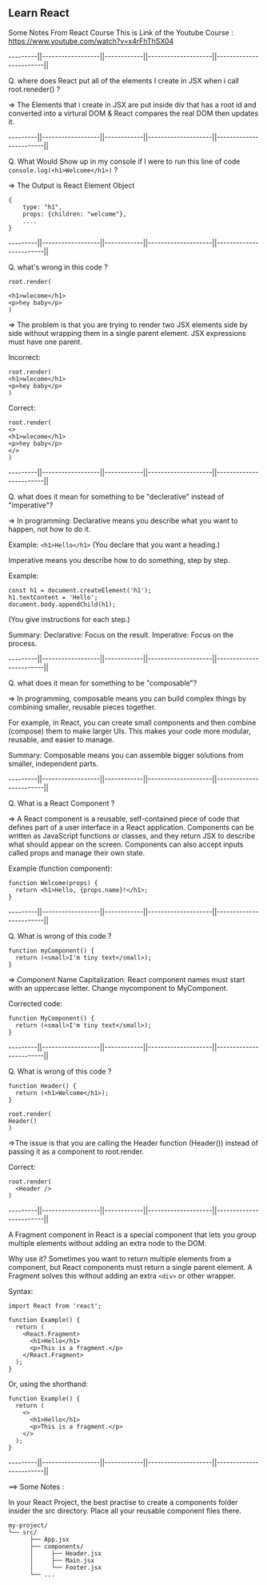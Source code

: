 ## Learn React

Some Notes From React Course
This is Link of the Youtube Course : https://www.youtube.com/watch?v=x4rFhThSX04

---------||------------------||------------||--------------------||------------------------||

Q. where does React put all of the elements I create in JSX when i call root.reneder() ?

=> The Elements that i create in JSX are put inside div that has a root id and
converted into a virtural DOM & React compares the real DOM then updates it.

---------||------------------||------------||--------------------||------------------------||

Q. What Would Show up in my console if I were to run this line of code `console.log(<h1>Welcome</h1>)` ?

=> The Output is React Element Object

```
{
    type: "h1",
    props: {children: "welcome"},
    ....
}
```

---------||------------------||------------||--------------------||------------------------||

Q. what's wrong in this code ?

```
root.render(

<h1>wlecome</h1>
<p>hey baby</p>
)
```

=> The problem is that you are trying to render two JSX elements
side by side without wrapping them in a single parent element. JSX expressions must have one parent.

Incorrect:

```
root.render(
<h1>wlecome</h1>
<p>hey baby</p>
)
```

Correct:

```
root.render(
<>
<h1>wlecome</h1>
<p>hey baby</p>
</>
)
```

---------||------------------||------------||--------------------||------------------------||

Q. what does it mean for something to be "declerative" instead of "imperative"?

=> In programming:
Declarative means you describe what you want to happen, not how to do it.

Example: `<h1>Hello</h1>`
(You declare that you want a heading.)

Imperative means you describe how to do something, step by step.

Example:

```
const h1 = document.createElement('h1');
h1.textContent = 'Hello';
document.body.appendChild(h1);
```

(You give instructions for each step.)

Summary:
Declarative: Focus on the result.
Imperative: Focus on the process.

---------||------------------||------------||--------------------||------------------------||

Q. what does it mean for something to be "composable"?

=> In programming, composable means you can build complex things by combining smaller,
reusable pieces together.

For example, in React, you can create small components and then combine (compose) them to make larger UIs.
This makes your code more modular, reusable, and easier to manage.

Summary:
Composable means you can assemble bigger solutions from smaller, independent parts.

---------||------------------||------------||--------------------||------------------------||

Q. What is a React Component ?

=> A React component is a reusable, self-contained piece of code that defines part of a user interface in a React application. Components can be written as JavaScript functions or classes, and they return JSX to describe what should appear on the screen. Components can also accept inputs called props and manage their own state.

Example (function component):

```
function Welcome(props) {
  return <h1>Hello, {props.name}!</h1>;
}
```

---------||------------------||------------||--------------------||------------------------||

Q. What is wrong of this code ?

```
function myComponent() {
  return (<small>I'm tiny text</small>);
}
```

=> Component Name Capitalization:
React component names must start with an uppercase letter.
Change mycomponent to MyComponent.

Corrected code:

```
function MyComponent() {
  return (<small>I'm tiny text</small>);
}
```

---------||------------------||------------||--------------------||------------------------||

Q. What is wrong of this code ?

```
function Header() {
  return (<h1>Welcome</h1>);
}

root.render(
Header()
)
```

=>The issue is that you are calling the Header function (Header()) instead of passing it as a component to root.render.

Correct:

```
root.render(
  <Header />
)
```

---------||------------------||------------||--------------------||------------------------||

A Fragment component in React is a special component that lets you group multiple elements without adding an extra node to the DOM.

Why use it?
Sometimes you want to return multiple elements from a component, but React components must return a single parent element. A Fragment solves this without adding an extra `<div>` or other wrapper.

Syntax:

```
import React from 'react';

function Example() {
  return (
    <React.Fragment>
      <h1>Hello</h1>
      <p>This is a fragment.</p>
    </React.Fragment>
  );
}

```

Or, using the shorthand:

```
function Example() {
  return (
    <>
      <h1>Hello</h1>
      <p>This is a fragment.</p>
    </>
  );
}

```

---------||------------------||------------||--------------------||------------------------||

==> Some Notes :

In your React Project, the best practise to create a
components folder insider the src directory. Place all
your reusable component files there.

```
my-project/
└── src/
      ├── App.jsx
      ├── components/
      │     ├── Header.jsx
      │     ├── Main.jsx
      │     └── Footer.jsx
      └── ...
```
